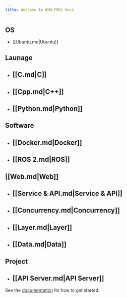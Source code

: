 ```yaml
---
title: Welcome to KMU-FMCL Docs
---
```


## OS

- [[Ubuntu.md|Ubuntu]]

## Launage

- ## [[C.md|C]]
- ## [[Cpp.md|C++]]
- ## [[Python.md|Python]]

## Software

- ## [[Docker.md|Docker]]
- ## [[ROS 2.md|ROS]]

## [[Web.md|Web]]

- ## [[Service & API.md|Service & API]]
- ## [[Concurrency.md|Concurrency]]
- ## [[Layer.md|Layer]]
- ## [[Data.md|Data]]

## Project

- ## [[API Server.md|API Server]]

See the [documentation](https://quartz.jzhao.xyz) for how to get started.
